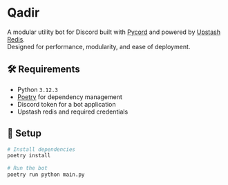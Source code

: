# Qadir

A modular utility bot for Discord built with [Pycord](https://docs.pycord.dev/) and powered by [Upstash Redis](https://upstash.com/).  
Designed for performance, modularity, and ease of deployment.

## 🛠 Requirements

-   Python `3.12.3`
-   [Poetry](https://python-poetry.org/) for dependency management
-   Discord token for a bot application
-   Upstash redis and required credentials

## 🚀 Setup

```bash
# Install dependencies
poetry install

# Run the bot
poetry run python main.py
```
